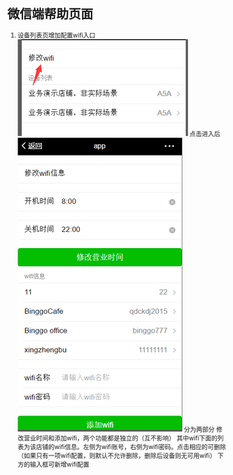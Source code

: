 # 微信端帮助页面

 1. 设备列表页增加配置wifi入口    ![](/assets/1.png)   点击进入后
       ![](/assets/2.png)
分为两部分 修改营业时间和添加wifi，两个功能都是独立的（互不影响）
其中wifi下面的列表为该店铺的wifi信息。左侧为wifi账号，右侧为wifi密码。点击相应的可删除（如果只有一项wifi配置，则默认不允许删除，删除后设备则无可用wifi）
下方的输入框可新增wifi配置
 


